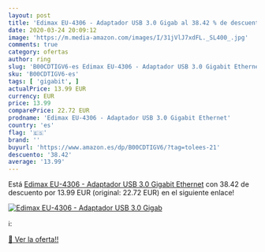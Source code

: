 ```yaml
---
layout: post
title: 'Edimax EU-4306 - Adaptador USB 3.0 Gigab al 38.42 % de descuento'
date: 2020-03-24 20:09:12
image: 'https://m.media-amazon.com/images/I/31jVlJ7xdFL._SL400_.jpg'
comments: true
category: ofertas
author: ring
slug: 'B00CDTIGV6-es Edimax EU-4306 - Adaptador USB 3.0 Gigabit Ethernet'
sku: 'B00CDTIGV6-es'
tags: [ 'gigabit', ]
actualPrice: 13.99 EUR
currency: EUR
price: 13.99
comparePrice: 22.72 EUR
prodname: 'Edimax EU-4306 - Adaptador USB 3.0 Gigabit Ethernet'
country: 'es'
flag: '🇪🇸'
brand: ''
buyurl: 'https://www.amazon.es/dp/B00CDTIGV6/?tag=tolees-21'
descuento: '38.42'
average: '13.99'
---
```


Está [Edimax EU-4306 - Adaptador USB 3.0 Gigabit Ethernet](https://www.amazon.es/dp/B00CDTIGV6/?tag=tolees-21) con 38.42 de descuento por 13.99 EUR (original: 22.72 EUR) en el siguiente enlace!

[![Edimax EU-4306 - Adaptador USB 3.0 Gigab](https://m.media-amazon.com/images/I/31jVlJ7xdFL._SL400_.jpg)](https://www.amazon.es/dp/B00CDTIGV6/?tag=tolees-21)

ℹ️:


[🛒 Ver la oferta!!](https://www.amazon.es/dp/B00CDTIGV6/?tag=tolees-21)
